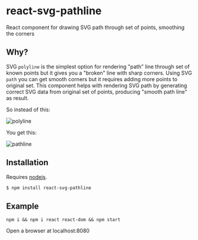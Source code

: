 # react-svg-pathline

React component for drawing SVG path through set of points, smoothing the corners

## Why?

SVG `polyline` is the simplest option for rendering "path" line through set of known points but it gives you a "broken" line with sharp corners.
Using SVG `path` you can get smooth corners but it requires adding more points to original set.
This component helps with rendering SVG path by generating correct SVG data from original set of points, producing "smooth path line" as result. 

So instead of this:

![polyline](https://cloud.githubusercontent.com/assets/2222587/16547319/27903e50-4172-11e6-86b6-4c4e3d3d6484.png)

You get this:

![pathline](https://cloud.githubusercontent.com/assets/2222587/16547326/5a1f4c80-4172-11e6-9892-6dbd9c6f27f1.png)

## Installation

Requires [nodejs](http://nodejs.org/).

```sh
$ npm install react-svg-pathline
```

## Example

`npm i && npm i react react-dom && npm start`

Open a browser at localhost:8080